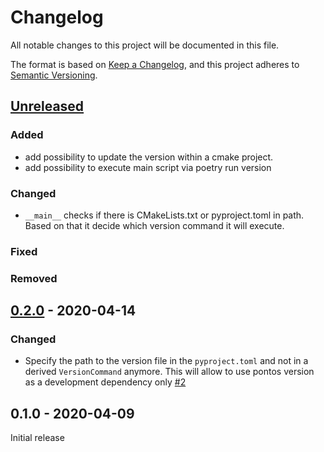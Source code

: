 # Changelog

All notable changes to this project will be documented in this file.

The format is based on [Keep a Changelog](https://keepachangelog.com/en/1.0.0/),
and this project adheres to [Semantic Versioning](https://semver.org/spec/v2.0.0.html).

## [Unreleased]

### Added
 
* add possibility to update the version within a cmake project.
* add possibility to execute main script via poetry run version

### Changed
* `__main__` checks if there is CMakeLists.txt or pyproject.toml in path.
   Based on that it decide which version command it will execute.

### Fixed

### Removed

[Unreleased]: https://github.com/greenbone/pontos/compare/v0.2.0...master

## [0.2.0] - 2020-04-14

### Changed

* Specify the path to the version file in the `pyproject.toml` and not in a
  derived `VersionCommand` anymore. This will allow to use pontos version as
  a development dependency only [#2](https://github.com/greenbone/pontos/pull/2)

[0.2.0]: https://github.com/greenbone/pontos/compare/v0.1.0...v0.2.0

## 0.1.0 - 2020-04-09

Initial release
